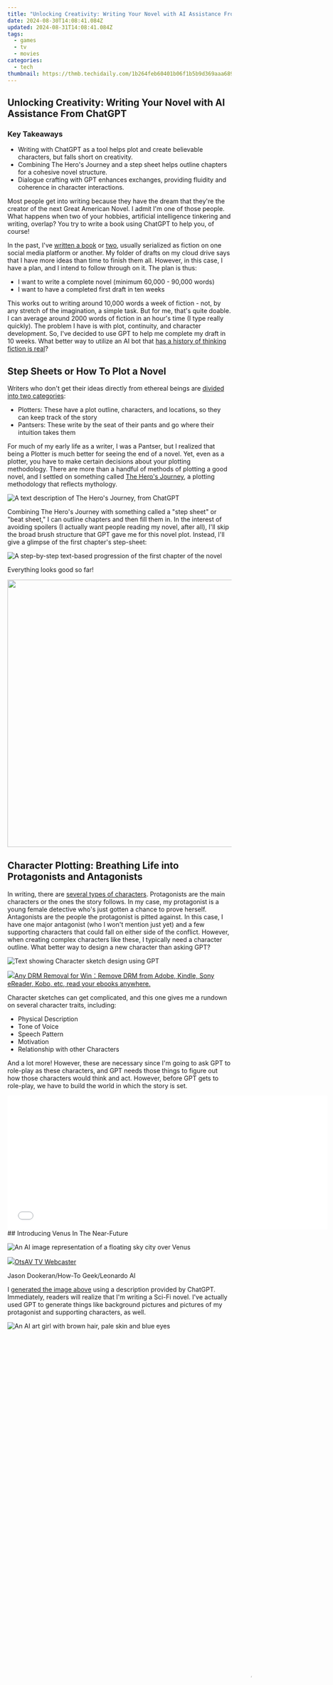 ```yaml
---
title: "Unlocking Creativity: Writing Your Novel with AI Assistance From ChatGPT"
date: 2024-08-30T14:08:41.084Z
updated: 2024-08-31T14:08:41.084Z
tags:
  - games
  - tv
  - movies
categories:
  - tech
thumbnail: https://thmb.techidaily.com/1b264feb60401b06f1b5b9d369aaa689e44f7f3921972fa9eb3d747a1df53b5a.jpg
---
```


## Unlocking Creativity: Writing Your Novel with AI Assistance From ChatGPT

### Key Takeaways

* Writing with ChatGPT as a tool helps plot and create believable characters, but falls short on creativity.
* Combining The Hero's Journey and a step sheet helps outline chapters for a cohesive novel structure.
* Dialogue crafting with GPT enhances exchanges, providing fluidity and coherence in character interactions.

 Most people get into writing because they have the dream that they're the creator of the next Great American Novel. I admit I'm one of those people. What happens when two of your hobbies, artificial intelligence tinkering and writing, overlap? You try to write a book using ChatGPT to help you, of course!

 In the past, I've [written a book](https://www.amazon.com/dp/1544922221?tag=hotoge-20&ascsubtag=UUhtgUeUpU2003138&asc%5Frefurl=https%3A%2F%2Fwww.howtogeek.com%2Fhow-chatgpt-is-helping-me-write-a-book%2F&asc%5Fcampaign=Evergreen) or [two](https://www.amazon.com/Ederkopp-Bokse-Jason-Dookeran-ebook/dp/B0BCX578S2?tag=hotoge-20&ascsubtag=UUhtgUeUpU2003138&asc%5Frefurl=https%3A%2F%2Fwww.howtogeek.com%2Fhow-chatgpt-is-helping-me-write-a-book%2F&asc%5Fcampaign=Evergreen), usually serialized as fiction on one social media platform or another. My folder of drafts on my cloud drive says that I have more ideas than time to finish them all. However, in this case, I have a plan, and I intend to follow through on it. The plan is thus:

* I want to write a complete novel (minimum 60,000 - 90,000 words)
* I want to have a completed first draft in ten weeks

 This works out to writing around 10,000 words a week of fiction - not, by any stretch of the imagination, a simple task. But for me, that's quite doable. I can average around 2000 words of fiction in an hour's time (I type really quickly). The problem I have is with plot, continuity, and character development. So, I've decided to use GPT to help me complete my draft in 10 weeks. What better way to utilize an AI bot that [has a history of thinking fiction is real](https://youtube-help.techidaily.com/free-method-to-record-your-youtube-watching-experience-for-2024/)?

##  Step Sheets or How To Plot a Novel

 Writers who don't get their ideas directly from ethereal beings are [divided into two categories](https://www.masterclass.com/articles/plotters-vs-pantsers-what-kind-of-writer-are-you):

* Plotters: These have a plot outline, characters, and locations, so they can keep track of the story
* Pantsers: These write by the seat of their pants and go where their intuition takes them

 For much of my early life as a writer, I was a Pantser, but I realized that being a Plotter is much better for seeing the end of a novel. Yet, even as a plotter, you have to make certain decisions about your plotting methodology. There are more than a handful of methods of plotting a good novel, and I settled on something called [The Hero's Journey](https://www.campfirewriting.com/learn/heros-journey), a plotting methodology that reflects mythology.

![A text description of The Hero's Journey, from ChatGPT](https://static1.howtogeekimages.com/wordpress/wp-content/uploads/2024/05/gpt-knows-about-the-hero-s-journey.png) 

 Combining The Hero's Journey with something called a "step sheet" or "beat sheet," I can outline chapters and then fill them in. In the interest of avoiding spoilers (I actually want people reading my novel, after all), I'll skip the broad brush structure that GPT gave me for this novel plot. Instead, I'll give a glimpse of the first chapter's step-sheet:

![A step-by-step text-based progression of the first chapter of the novel](https://static1.howtogeekimages.com/wordpress/wp-content/uploads/2024/05/gpt-helps-me-design-a-step-sheet.png) 

 Everything looks good so far!

<!-- affiliate ads begin -->
<a href="https://appsumo.8odi.net/c/5597632/2068411/7443" target="_top" id="2068411"><img src="//a.impactradius-go.com/display-ad/7443-2068411" border="0" alt="" width="1200" height="600"/></a><img height="0" width="0" src="https://appsumo.8odi.net/i/5597632/2068411/7443" style="position:absolute;visibility:hidden;" border="0" />
<!-- affiliate ads end -->
##  Character Plotting: Breathing Life into Protagonists and Antagonists

 In writing, there are [several types of characters](https://blog.reedsy.com/types-of-characters/). Protagonists are the main characters or the ones the story follows. In my case, my protagonist is a young female detective who's just gotten a chance to prove herself. Antagonists are the people the protagonist is pitted against. In this case, I have one major antagonist (who I won't mention just yet) and a few supporting characters that could fall on either side of the conflict. However, when creating complex characters like these, I typically need a character outline. What better way to design a new character than asking GPT?

![Text showing Character sketch design using GPT](https://static1.howtogeekimages.com/wordpress/wp-content/uploads/2024/05/writing-a-character-sketch-with-gpt.png) 

<!-- affiliate ads begin -->
<a href="https://secure.2checkout.com/order/checkout.php?PRODS=4600113&QTY=1&AFFILIATE=108875&CART=1"><img src="https://www.epubor.com/images/drm-removal-feature2.png" border="0">Any DRM Removal for Win：Remove DRM from Adobe, Kindle, Sony eReader, Kobo, etc, read your ebooks anywhere.</a>
<!-- affiliate ads end -->
 Character sketches can get complicated, and this one gives me a rundown on several character traits, including:

* Physical Description
* Tone of Voice
* Speech Pattern
* Motivation
* Relationship with other Characters

 And a lot more! However, these are necessary since I'm going to ask GPT to role-play as these characters, and GPT needs those things to figure out how those characters would think and act. However, before GPT gets to role-play, we have to build the world in which the story is set.

<!-- affiliate ads begin -->
<iframe id="iframe_672" src="//a.impactradius-go.com/gen-ad-code/5597632/1959812/17834/" width="720" height="300" scrolling="no" frameborder="0" marginheight="0" marginwidth="0"></iframe>
<!-- affiliate ads end -->
##  Introducing Venus In The Near-Future

![An AI image representation of a floating sky city over Venus](https://static1.howtogeekimages.com/wordpress/wp-content/uploads/2024/05/air-city-4-representation.jpg) 

<!-- affiliate ads begin -->
<a href="https://otszone.ots7.com/order/checkout.php?PRODS=4713324&QTY=1&AFFILIATE=108875&CART=1"><img src="https://green.ots7.com/screenshots/OtsAV/OtsAVTV1.90-300x188.jpg" border="0">OtsAV TV Webcaster</a>
<!-- affiliate ads end -->
Jason Dookeran/How-To Geek/Leonardo AI

 I [generated the image above](https://win11.techidaily.com/navigate-to-public-ip-using-windows-command-window/) using a description provided by ChatGPT. Immediately, readers will realize that I'm writing a Sci-Fi novel. I've actually used GPT to generate things like background pictures and pictures of my protagonist and supporting characters, as well.

![An AI art girl with brown hair, pale skin and blue eyes](https://static1.howtogeekimages.com/wordpress/wp-content/uploads/2024/05/autumn-leclair.jpg) 

<!-- affiliate ads begin -->
<span id="1793213">
					<video width="1080" height="1620" style="cursor:pointer"
           poster="//a.impactradius-go.com/display-clicktoplayimage/1793213.jpeg"
           onclick="if(!this.playClicked){this.play();this.setAttribute('controls',true);this.playClicked=true;}">
	   <source src="//a.impactradius-go.com/display-ad/19135-1793213">
	   <img src="//a.impactradius-go.com/display-clicktoplayimage/1793213.jpeg" style="border: none; height: 100%; width: 100%; object-fit: contain">
	</video>
	<div style="width:1080px;text-align:center"><a href="javascript:window.open(decodeURIComponent('https%3A%2F%2Ftinyland.pxf.io%2Fc%2F5597632%2F1793213%2F19135'), '_blank');void(0);">Click here</a></div>
</span>
<img height="0" width="0" src="https://imp.pxf.io/i/5597632/1793213/19135" style="position:absolute;visibility:hidden;" border="0" />
<!-- affiliate ads end -->
Jason Dookeran/How-To Geek/Leonardo AI

Autumn Leclair - Protagonist of my Story

 I'm not planning on including these in my final book, but since I'm posting a chapter a week on a free Patreon for people who are interested in keeping up with it, I'm using these as visual cues for my readers to have an idea of the places and people that I'm writing about.

 That said, GPT is amazing at coming up with factions, interactions, and creating a believable world for these people to exist in. For example:

![A set of factions that could potentially exist in the Air City](https://static1.howtogeekimages.com/wordpress/wp-content/uploads/2024/05/the-city-becomes-more-complex.png) 

##  Dialogue Crafting: Bringing Characters to Life

 One of the make-or-break elements of a novel is its dialogue. In the past, people have used GPT to[practice languages conversationally](https://phone-solutions.techidaily.com/how-to-bypass-google-frp-on-redmi-k70e-by-drfone-android-unlock-remove-google-frp/), and this is just taking that to a new level. I've used ChatGPT to help me enhance that as well. For example, this is what one of the dialogue exchanges in my early chapters looks like:

![A dialog excerpt generated by ChatGPT](https://static1.howtogeekimages.com/wordpress/wp-content/uploads/2024/05/excerpt-from-chapter-ii.png) 

 I achieved this by asking GPT to role-play Autumn, and then taking the persona of Yoshida, as I understood him, to do the other side of the exchange. It seems like a very simple exchange, but it's fluid and there are no strange segues or tangents that might have otherwise affected my work. I'm quite happy with how this turned out.

 Throughout the novel, I use GPT to help me come up with dialogue that's not only believable but fits the persona of the character. It's much easier talking to "someone" else than trying to come up with both sides of dialogue for a scene.

<!-- affiliate ads begin -->
<a href="https://tokenmetrics.sjv.io/c/5597632/1864921/20702" target="_top" id="1864921"><img src="//a.impactradius-go.com/display-ad/20702-1864921" border="0" alt="" width="1251" height="1042"/></a>
<!-- affiliate ads end -->
##  It's a Good Helper, But It's Terrible At Writing

 ChatGPT is [one of the best writing assistants](https://fox-http.techidaily.com/mastering-the-use-and-maintenance-of-m1-max-clips-for-2024/) I've ever had. It remembers things I forget, and it reminds me when things are not the way they should be. However, I and every other writer on the planet have something it doesn't - creativity. As an AI assistant, it can help me come up with ideas, plot factions, characters and even the whole novel. But it's rubbish at writing.

 I asked it to pen a chapter for me, and it was painful to read. It had no idea about pacing, rushing through as much of the plot as it could get through in one chapter. It's great at efficiency. It's not so great with creativity. It might be able to give you a generic short story, but the longer the text, the more confused it gets - as if it needs its own AI assistant to help keep it straight.

 All things considered, ChatGPT can speed up my writing because I have to spend less time plotting. So far I've completed nine chapters (around 32,000 words) of this novel and I intend to hit that 10-week window. For those that are interested in reading the work, [you can check it out here](https://www.patreon.com/JDWritesTT) (its free and chapters are released every Wednesday). You can judge for yourself whether ChatGPT is as good at plotting and narrative structure as a human. I think it's good for plotting, but writing remains the realm of the wordsmith.

<ins class="adsbygoogle"
     style="display:block"
     data-ad-format="autorelaxed"
     data-ad-client="ca-pub-7571918770474297"
     data-ad-slot="1223367746"></ins>



<ins class="adsbygoogle"
     style="display:block"
     data-ad-client="ca-pub-7571918770474297"
     data-ad-slot="8358498916"
     data-ad-format="auto"
     data-full-width-responsive="true"></ins>

<span class="atpl-alsoreadstyle">Also read:</span>
<div><ul>
<li><a href="https://facebook-clips.techidaily.com/new-2024-approved-enhance-your-browsing-fixing-fuzzy-videos-in-chrome-and-phone-apps/"><u>[New] 2024 Approved  Enhance Your Browsing  Fixing Fuzzy Videos in Chrome and Phone Apps</u></a></li>
<li><a href="https://visual-screen-recording.techidaily.com/new-2024-approved-the-essential-blueprint-for-home-based-podcasting/"><u>[New] 2024 Approved  The Essential Blueprint for Home-Based Podcasting</u></a></li>
<li><a href="https://fox-glue.techidaily.com/new-in-2024-the-ultimate-top-5-iphone-podcast-apps-guide/"><u>[New] In 2024, The Ultimate Top 5 iPhone Podcast Apps Guide</u></a></li>
<li><a href="https://some-approaches.techidaily.com/new-utilizing-slug-lines-for-better-content-structure/"><u>[New] Utilizing Slug Lines for Better Content Structure</u></a></li>
<li><a href="https://facebook-video-footage.techidaily.com/updated-blocking-unwanted-youtube-channels-pc-and-mobile-edition-for-2024/"><u>[Updated] Blocking Unwanted Youtube Channels  PC & Mobile Edition for 2024</u></a></li>
<li><a href="https://instagram-video-files.techidaily.com/updated-mastering-instagrams-puzzle-posts-for-maximum-engagement/"><u>[Updated] Mastering Instagram's Puzzle Posts for Maximum Engagement</u></a></li>
<li><a href="https://vp-tips.techidaily.com/updated-unbeatable-candidates-the-very-best-phones-at-video-recording/"><u>[Updated] Unbeatable Candidates  The Very Best Phones at Video Recording</u></a></li>
<li><a href="https://buynow-info.techidaily.com/asus-vg2nqe-a-superior-choice-for-console-gaming-enthusiasts/"><u>Asus VG2nQE: A Superior Choice for Console Gaming Enthusiasts</u></a></li>
<li><a href="https://win-able.techidaily.com/battling-frame-rate-drop-and-latency-in-call-of-duty-modern-warfare-3/"><u>Battling Frame Rate Drop and Latency in Call of Duty Modern Warfare 3</u></a></li>
<li><a href="https://youtube-video-recordings.techidaily.com/breaking-down-barriers-to-inaccessible-youtube-content/"><u>Breaking Down Barriers to Inaccessible YouTube Content</u></a></li>
<li><a href="https://buynow-info.techidaily.com/comprehensive-viber-out-app-assessment-pros-and-cons/"><u>Comprehensive Viber Out App Assessment: Pros and Cons</u></a></li>
<li><a href="https://buynow-info.techidaily.com/cost-effective-laptop-cooling-solution-in-depth-analysis-of-the-topmate-c30-section-1-advanced-problem-on-osteolytic-lesions-in-bone-metastasis/"><u>Cost-Effective Laptop Cooling Solution: In-Depth Analysis of the TopMate C30 # Section 1: Advanced Problem on Osteolytic Lesions in Bone Metastasis</u></a></li>
<li><a href="https://buynow-info.techidaily.com/cost-effective-precision-timing-a-comprehensive-review-of-the-philips-hf3520-alarm-clock/"><u>Cost-Effective Precision Timing: A Comprehensive Review of the Philips HF3520 Alarm Clock</u></a></li>
<li><a href="https://buynow-info.techidaily.com/deciding-the-winner-in-media-streaming-a-detailed-comparison-of-chromecast-and-roku/"><u>Deciding the Winner in Media Streaming: A Detailed Comparison of Chromecast and Roku</u></a></li>
<li><a href="https://buynow-info.techidaily.com/dells-futuristic-marvel-an-insightful-analysis-of-the-alienware-aurora-r9s-exceptional-design-and-power-for-gamers/"><u>Dell's Futuristic Marvel - An Insightful Analysis of the Alienware Aurora R9's Exceptional Design and Power for Gamers</u></a></li>
<li><a href="https://buynow-info.techidaily.com/detailed-examination-of-the-moto-g-plays-remarkable-battery-life-and-adequate-system-performance/"><u>Detailed Examination of The Moto G Play's Remarkable Battery Life & Adequate System Performance</u></a></li>
<li><a href="https://phone-solutions.techidaily.com/device-unlock-ace-2-by-drfone-android-unlock-android-unlock/"><u>Device unlock  Ace 2</u></a></li>
<li><a href="https://buynow-info.techidaily.com/discover-the-elite-game-lineup-2023s-top-titles-for-your-steam-deck/"><u>Discover the Elite Game Lineup: 2023'S Top Titles for Your Steam Deck</u></a></li>
<li><a href="https://buynow-info.techidaily.com/discover-the-elite-lineup-leading-gaming-consoles-dominating/"><u>Discover the Elite Lineup: Leading Gaming Consoles Dominating</u></a></li>
<li><a href="https://buynow-info.techidaily.com/discover-why-the-ring-video-doorbell-2-is-crowned-as-number-one-in-our-review/"><u>Discover Why the Ring Video Doorbell 2 Is Crowned as Number One in Our Review</u></a></li>
<li><a href="https://buynow-info.techidaily.com/discovering-the-potent-punch-of-the-sturdy-and-miniature-unihertz-atum-xl-phone/"><u>Discovering the Potent Punch of the Sturdy and Miniature Unihertz Atum XL Phone</u></a></li>
<li><a href="https://buynow-info.techidaily.com/dont-miss-these-outstanding-prices-on-apple-devices-prime-day-extravaganza/"><u>Don't Miss These Outstanding Prices on Apple Devices - Prime Day Extravaganza</u></a></li>
<li><a href="https://buynow-info.techidaily.com/effortless-meal-times-with-arf-pets-autofeeder/"><u>Effortless Meal Times with Arf Pet's AutoFeeder</u></a></li>
<li><a href="https://buynow-info.techidaily.com/expert-analysis-of-chargetechs-high-capacity-27000mah-power-bank-comprehensive-review/"><u>Expert Analysis of ChargeTech's High-Capacity 27000mAh Power Bank - Comprehensive Review</u></a></li>
<li><a href="https://buynow-info.techidaily.com/expert-insights-on-the-advanced-features-of-rings-doorbell-plus/"><u>Expert Insights on the Advanced Features of Ring's Doorbell Plus</u></a></li>
<li><a href="https://buynow-info.techidaily.com/exploring-the-dynamics-of-the-new-ipad-mini-5-a-small-but-potent-device/"><u>Exploring the Dynamics of the New iPad Mini 5 – A Small but Potent Device</u></a></li>
<li><a href="https://some-techniques.techidaily.com/fitness-frontiers-unveiling-premier-virtual-reality-walkers-for-2024/"><u>Fitness Frontiers  Unveiling Premier Virtual Reality Walkers for 2024</u></a></li>
<li><a href="https://buynow-info.techidaily.com/from-stunning-to-breathtaking-a-look-at-the-new-graphics-of-demons-souls/"><u>From Stunning to Breathtaking: A Look at the New Graphics of Demon’s Souls</u></a></li>
<li><a href="https://blog-min.techidaily.com/how-to-restore-iphone-6-plus-from-backup-when-itunes-backup-is-corrupt-or-not-compatible-stellar-by-stellar-data-recovery-ios-iphone-data-recovery/"><u>How to Restore iPhone 6 Plus from Backup when iTunes Backup is Corrupt or not compatible | Stellar</u></a></li>
<li><a href="https://buynow-info.techidaily.com/illuminating-studios-with-studiofxs-large-kit/"><u>Illuminating Studios with StudioFX's Large Kit</u></a></li>
<li><a href="https://video-capture.techidaily.com/in-2024-audio-player-insights-and-critiques/"><u>In 2024, Audio Player Insights & Critiques</u></a></li>
<li><a href="https://buynow-info.techidaily.com/in-depth-analysis-and-rating-the-ultimate-test-for-anthropics-smart-photo-editor-software/"><u>In-Depth Analysis & Rating: The Ultimate Test for Anthropics Smart Photo Editor Software</u></a></li>
<li><a href="https://buynow-info.techidaily.com/in-depth-review-asus-ax6000-rt-ax88u-smart-wi-fi-6-router-packed-with-advanced-features/"><u>In-Depth Review: Asus AX6000 RT-AX88U Smart Wi-Fi 6 Router Packed With Advanced Features</u></a></li>
<li><a href="https://buynow-info.techidaily.com/insiders-take-on-gotrax-gxl-v2-for-daily-commutes-a-rapid-city-explorer/"><u>Insider's Take on Gotrax GXL V2 for Daily Commutes – A Rapid City Explorer</u></a></li>
<li><a href="https://buynow-info.techidaily.com/mastering-budget-friendly-display-md2380-guide/"><u>Mastering Budget-Friendly Display - MD2380 Guide</u></a></li>
<li><a href="https://buynow-info.techidaily.com/most-effective-text-from-speech-converters-of-2tier-2024-edition/"><u>Most Effective Text From Speech Converters of 2Tier 2024 Edition</u></a></li>
<li><a href="https://sound-tweaking.techidaily.com/new-from-sound-to-screen-revolutionary-ways-to-auto-synchronize-in-the-age-of-digital-media-production/"><u>New From Sound to Screen Revolutionary Ways to Auto-Synchronize in the Age of Digital Media Production</u></a></li>
<li><a href="https://smart-video-editing.techidaily.com/new-in-2024-mastering-fcp-5-essential-editing-techniques/"><u>New In 2024, Mastering FCP 5 Essential Editing Techniques</u></a></li>
<li><a href="https://buynow-info.techidaily.com/sonic-selection-tips-5-important-points/"><u>Sonic Selection Tips: 5 Important Points</u></a></li>
<li><a href="https://buynow-info.techidaily.com/test-drive-the-innovative-cycwagen-cargo-ebike-a-firsthand-review/"><u>Test Drive the Innovative CycWagen Cargo eBike: A Firsthand Review</u></a></li>
<li><a href="https://buynow-info.techidaily.com/the-economical-hd-experience-with-hc-v770/"><u>The Economical HD Experience with HC-V770</u></a></li>
<li><a href="https://buynow-info.techidaily.com/the-ultimate-guide-to-choosing-the-best-gaming-iphone-expert-picks-unveiled/"><u>The Ultimate Guide to Choosing the Best Gaming iPhone – Expert Picks Unveiled!</u></a></li>
<li><a href="https://buynow-info.techidaily.com/the-ultimate-guide-to-mastering-work-with-hps-zbook-firefly-15-g8-laptop-review/"><u>The Ultimate Guide to Mastering Work with HP's ZBook Firefly 15 G8 Laptop Review</u></a></li>
<li><a href="https://buynow-info.techidaily.com/the-ultimate-guide-to-the-asus-rt-ac68u-unmatched-speed-and-5g-security/"><u>The Ultimate Guide to the Asus RT-AC68U: Unmatched Speed and 5G Security</u></a></li>
<li><a href="https://buynow-info.techidaily.com/the-ultimate-review-of-mobvoi-ticwatch-pro-3-exploring-enhanced-tracking-with-gps-and-revolutionary-extended-screen-for-better-battery-life/"><u>The Ultimate Review of Mobvoi TicWatch Pro 3 – Exploring Enhanced Tracking with GPS and Revolutionary Extended Screen for Better Battery Life</u></a></li>
<li><a href="https://buynow-info.techidaily.com/top-contenders-decoded-a-head-to-head-of-iphone-15-plus-and-pro-max/"><u>Top Contenders Decoded: A Head-to-Head of iPhone 15 Plus and Pro Max</u></a></li>
<li><a href="https://buynow-info.techidaily.com/top-review-of-the-portable-zmi-powerpack-with-20000mah-is-it-worth-it/"><u>Top Review of the Portable ZMI PowerPack with 20,000mAh - Is It Worth It?</u></a></li>
<li><a href="https://buynow-info.techidaily.com/top-reviews-of-the-1byone-digital-high-definition-tv-antenna-affordable-leader-in-indoor-signal-enhancement/"><u>Top Reviews of the 1BYONE Digital High-Definition TV Antenna: Affordable Leader in Indoor Signal Enhancement</u></a></li>
<li><a href="https://buynow-info.techidaily.com/ultimate-wifi-showdown-does-the-tp-link-archer-ax6000-surpass-the-nighthawk-ax1-12-performance-test-results-revealed/"><u>Ultimate WiFi Showdown: Does The TP-Link Archer AX6000 Surpass the Nighthawk AX1 12 Performance Test Results Revealed!</u></a></li>
<li><a href="https://buynow-info.techidaily.com/unveiling-tech-mysteries-comparing-features-between-amazons-fire-tablet-and-apples-ipad/"><u>Unveiling Tech Mysteries: Comparing Features Between Amazon's Fire Tablet and Apple's iPad</u></a></li>
<li><a href="https://buynow-info.techidaily.com/unveiling-the-features-of-gaomon-pd1560-stylus-tablet-a-complete-guide/"><u>Unveiling the Features of Gaomon PD1560 Stylus Tablet - A Complete Guide</u></a></li>
<li><a href="https://hardware-updates.techidaily.com/upgrade-to-the-freshest-samsung-m2070-driver-software-with-ease/"><u>Upgrade to the Freshest Samsung M2070 Driver Software with Ease</u></a></li>
<li><a href="https://buynow-info.techidaily.com/why-the-tp-link-archer-c9-is-a-top-choice-for-budget-friendly-routers-reviewed/"><u>Why the TP-LInk Archer C9 Is a Top Choice for Budget-Friendly Routers – Reviewed!</u></a></li>
<li><a href="https://techidaily.com/your-complete-guide-to-reset-honor-x50-gt-drfone-by-drfone-reset-android-reset-android/"><u>Your Complete Guide To Reset Honor X50 GT | Dr.fone</u></a></li>
</ul></div>
